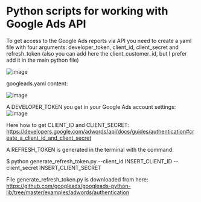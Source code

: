 # Python scripts for working with Google Ads API 

To get access to the Google Ads reports via API you need to create a yaml file with four arguments:  developer_token,  client_id, client_secret  and refresh_token (also you can add here the client_customer_id, but I prefer add it in the main python file)

![image](https://user-images.githubusercontent.com/79371232/110238729-44039d00-7f54-11eb-8747-2ae3c1c92d92.png)

googleads.yaml content:

![image](https://user-images.githubusercontent.com/79371232/110238895-19661400-7f55-11eb-97e5-000985f7e52f.png)

A DEVELOPER_TOKEN  you get in your Google Ads account settings: 
![image](https://user-images.githubusercontent.com/79371232/110239087-33542680-7f56-11eb-90f4-613008848870.png)

Here how to get CLIENT_ID and CLIENT_SECRET:
https://developers.google.com/adwords/api/docs/guides/authentication#create_a_client_id_and_client_secret

A REFRESH_TOKEN  is generated in the terminal with the command: 

$ python generate_refresh_token.py --client_id INSERT_CLIENT_ID --client_secret INSERT_CLIENT_SECRET

File generate_refresh_token.py is downloaded from here:  https://github.com/googleads/googleads-python-lib/tree/master/examples/adwords/authentication




